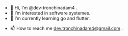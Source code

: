- 👋 Hi, I’m @dev-tronchinadam4 .
- 👀 I’m interested in software systemes.
- 🌱 I’m currently learning go and flutter.
<!--- - 💞️ I’m looking to collaborate on building a complete software system for most things. --->
- 📫 How to reach me dev.tronchinadam4@gmail.com .

<!---
dev-tronchinadam4/dev-tronchinadam4 is a ✨ special ✨ repository because its `README.md` (this file) appears on your GitHub profile.
You can click the Preview link to take a look at your changes.
--->
